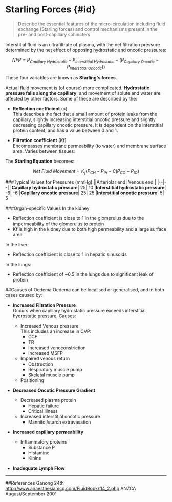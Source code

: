 # Starling Forces {#id}

> Describe the essential features of the micro-circulation including fluid exchange (Starling forces) and control mechanisms present in the pre- and post-capillary sphincters

Interstitial fluid is an ultrafiltrate of plasma, with the net filtration pressure determined by the net effect of opposing hydrostatic and oncotic pressures:

$$NFP = P_{Capillary \ Hydrostatic} - P_{Interstitial \ Hydrostatic} - (P_{Capillary \ Oncotic} - P_{Interstitial \ Oncotic}))$$

These four variables are known as **Starling's forces**.

Actual fluid movement is (of course) more complicated. **Hydrostatic pressure falls along the capillary**, and movement of solute and water are affected by other factors. Some of these are described by the:
* **Reflection coefficient** (σ)  
This describes the fact that a small amount of protein leaks from the capillary, slightly increasing interstitial oncotic pressure and slightly decreasing capillary oncotic pressure. It is dependent on the interstitial protein content, and has a value between 0 and 1.

    
* **Filtration coefficient** (Kf)  
Encompasses membrane permeability (to water) and membrane surface area. Varies between tissues:

The **Starling Equation** becomes:

$$Net \ Fluid \ Movement =  K_f(P_{CH} - P_{IH} - \theta(P_{CO} - P_{IO})$$




###Typical Values for Pressures (mmHg)
||Arteriolar end|	Venous end |
|--|--|
|**Capillary hydrostatic pressure**|	25|	10
|**Interstitial hydrostatic pressure**|	-6|	-6
|**Capillary oncotic pressure**|	25|	25
|**Interstitial oncotic pressure**|	5|	5

###Organ-specific Values
In the kidney:
* Reflection coefficient is close to 1 in the glomerulus due to the impermeability of the glomerulus to protein
* Kf is high in the kidney due to both high permeability and a large surface area.


In the liver:
* Reflection coefficient is close to 1 in hepatic sinusoids



In the lungs:
* Reflection coefficient of ~0.5 in the lungs due to significant leak of protein



##Causes of Oedema
Oedema can be localised or generalised, and in both cases caused by:
* **Increased Filtration Pressure**  
    Occurs when capillary hydrostatic pressure exceeds interstitial hydrostatic pressure. Causes:
    * Increased Venous pressure  
    This includes an increase in CVP:
        * CCF
        * TR
        * Increased venoconstriction
        * Increased MSFP
    * Impaired venous return
        * Obstruction
        * Respiratory muscle pump
        * Skeletal muscle pump
    * Positioning


* **Decreased Oncotic Pressure Gradient**  
    * Decreased plasma protein
        * Hepatic failure
        * Critical Illness
    * Increased interstitial oncotic pressure
        * Mannitol/starch extravasation


* **Increased capillary permeability**  
    * Inflammatory proteins
        * Substance P
        * Histamine
        * Kinins

* **Inadequate Lymph Flow**  



---
##References
Ganong 24th
http://www.anaesthesiamcq.com/FluidBook/fl4_2.php
ANZCA August/September 2001